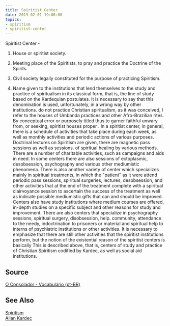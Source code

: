 ```yaml
---
title: Spiritist Center
date: 2019-02-01 19:00:00
topics:
- spiritism
- spiritist-center
---
```


Spiritist Center - 

1. House or spiritist society. 

2. Meeting place of the Spiritists, to pray and practice the Doctrine of the
   Spirits. 

3. Civil society legally constituted for the purpose of practicing Spiritism.

4. Name given to the institutions that lend themselves to the study and
   practice of spiritualism in its classical form, that is, the line of study
   based on the Kardequian postulates. It is necessary to say that this
   denomination is used, unfortunately, in a wrong way by other institutions.
   do not practice Christian spiritualism, as it was conceived, I refer to the
   houses of Umbanda practices and other Afro-Brazilian rites. By conceptual
   error or purposely titled thus to garner faithful unwary from, or seeking,
   spiritist houses proper . In a spiritist center, in general, there is a
   schedule of activities that take place during each week, as well as monthly
   activities and periodic actions of various purposes. Doctrinal lectures on
   Spiritism are given, there are magnetic pass sessions as well as sessions.
   of spiritual healing by various methods. There are a number of charitable
   activities, such as campaigns and aids in need. In some centers there are
   also sessions of ectoplasmic, desobsession, psychography and various other
   mediumistic phenomena. There is also another variety of center which
   specializes mainly in spiritual treatments, in which the "patient" as it
   were attend periodic pass sessions, spiritual surgeries, lectures,
   desobsession, and other activities that at the end of the treatment complete
   with a spiritual clairvoyance session to ascertain the success of the
   treatment as well as indicate possible mediumistic gifts that can and should
   be improved. Centers also have study institutions where medium courses are
   offered, in-depth studies on a specific subject and other reasons for study
   and improvement. There are also centers that specialize in psychography
   sessions, spiritual surgery, disobsession, help. community, attendance to
   the needy, indoctrination to prisoners or material and spiritual help to
   interns of psychiatric institutions or other activities. It is necessary to
   emphasize that there are still other activities that the spiritist
   institutions perform, but the notion of the existential reason of the
   spiritist centers is basically This is described above, that is, centers of
   study and practice of Christian Spiritism codified by Kardec, as well as
   social aid institutions.

## Source
[O Consolador - Vocabulário (pt-BR)](http://www.oconsolador.com.br/linkfixo/vocabulario/principal.html)

## See Also
[Spiritism](/spiritism)  
[Allan Kardec](/bio/allan-kardec)  
